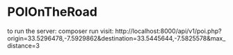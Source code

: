 # POIOnTheRoad

to run the server: composer run
visit: http://localhost:8000/api/v1/poi.php?origin=33.5296478,-7.5929862&destination=33.5445644,-7.5825578&max_distance=3
